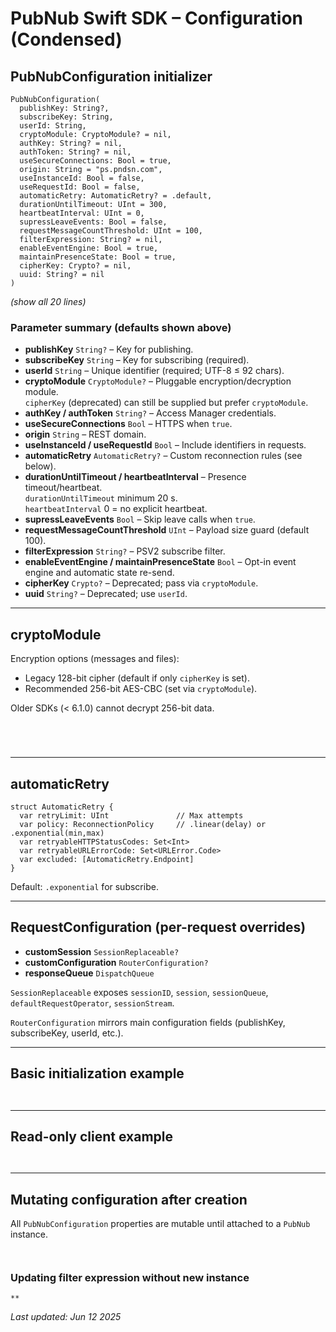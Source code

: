 # PubNub Swift SDK – Configuration (Condensed)

## PubNubConfiguration initializer

```
PubNubConfiguration(
  publishKey: String?,
  subscribeKey: String,
  userId: String,
  cryptoModule: CryptoModule? = nil,
  authKey: String? = nil,
  authToken: String? = nil,
  useSecureConnections: Bool = true,
  origin: String = "ps.pndsn.com",
  useInstanceId: Bool = false,
  useRequestId: Bool = false,
  automaticRetry: AutomaticRetry? = .default,
  durationUntilTimeout: UInt = 300,
  heartbeatInterval: UInt = 0,
  supressLeaveEvents: Bool = false,
  requestMessageCountThreshold: UInt = 100,
  filterExpression: String? = nil,
  enableEventEngine: Bool = true,
  maintainPresenceState: Bool = true,
  cipherKey: Crypto? = nil,
  uuid: String? = nil
)
```
*(show all 20 lines)*

### Parameter summary (defaults shown above)

* **publishKey** `String?` – Key for publishing.
* **subscribeKey** `String` – Key for subscribing (required).
* **userId** `String` – Unique identifier (required; UTF-8 ≤ 92 chars).
* **cryptoModule** `CryptoModule?` – Pluggable encryption/decryption module.  
  `cipherKey` (deprecated) can still be supplied but prefer `cryptoModule`.
* **authKey / authToken** `String?` – Access Manager credentials.
* **useSecureConnections** `Bool` – HTTPS when `true`.
* **origin** `String` – REST domain.
* **useInstanceId / useRequestId** `Bool` – Include identifiers in requests.
* **automaticRetry** `AutomaticRetry?` – Custom reconnection rules (see below).
* **durationUntilTimeout / heartbeatInterval** – Presence timeout/heartbeat.  
  `durationUntilTimeout` minimum 20 s.  
  `heartbeatInterval` 0 = no explicit heartbeat.
* **supressLeaveEvents** `Bool` – Skip leave calls when `true`.
* **requestMessageCountThreshold** `UInt` – Payload size guard (default 100).
* **filterExpression** `String?` – PSV2 subscribe filter.
* **enableEventEngine / maintainPresenceState** `Bool` – Opt-in event engine and automatic state re-send.
* **cipherKey** `Crypto?` – Deprecated; pass via `cryptoModule`.
* **uuid** `String?` – Deprecated; use `userId`.

---

## cryptoModule

Encryption options (messages and files):

* Legacy 128-bit cipher (default if only `cipherKey` is set).
* Recommended 256-bit AES-CBC (set via `cryptoModule`).

Older SDKs (< 6.1.0) cannot decrypt 256-bit data.

```
  
```

```
  
```

---

## automaticRetry

```
struct AutomaticRetry {
  var retryLimit: UInt               // Max attempts
  var policy: ReconnectionPolicy     // .linear(delay) or .exponential(min,max)
  var retryableHTTPStatusCodes: Set<Int>
  var retryableURLErrorCode: Set<URLError.Code>
  var excluded: [AutomaticRetry.Endpoint]
}
```

Default: `.exponential` for subscribe.

---

## RequestConfiguration (per-request overrides)

* **customSession** `SessionReplaceable?`
* **customConfiguration** `RouterConfiguration?`
* **responseQueue** `DispatchQueue`

`SessionReplaceable` exposes `sessionID`, `session`, `sessionQueue`, `defaultRequestOperator`, `sessionStream`.

`RouterConfiguration` mirrors main configuration fields (publishKey, subscribeKey, userId, etc.).

---

## Basic initialization example

```
  
```

---

## Read-only client example

```
  
```

---

## Mutating configuration after creation

All `PubNubConfiguration` properties are mutable until attached to a `PubNub` instance.

```
  
```

### Updating filter expression without new instance

```
**
```

_Last updated: Jun 12 2025_